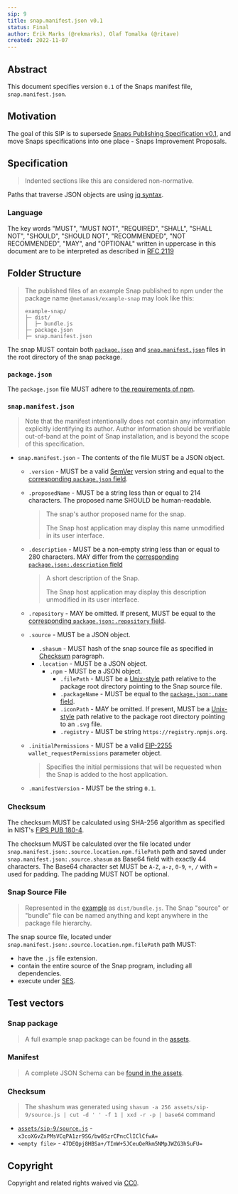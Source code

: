 ```yaml
---
sip: 9
title: snap.manifest.json v0.1
status: Final
author: Erik Marks (@rekmarks), Olaf Tomalka (@ritave)
created: 2022-11-07
---
```


## Abstract

This document specifies version `0.1` of the Snaps manifest file, `snap.manifest.json`.

## Motivation

The goal of this SIP is to supersede [Snaps Publishing Specification v0.1](https://github.com/MetaMask/specifications/blob/c226cbaca1deb83d3e85941d06fc7534ff972336/snaps/publishing.md), and move Snaps specifications into one place - Snaps Improvement Proposals.

## Specification

> Indented sections like this are considered non-normative.

Paths that traverse JSON objects are using [jq syntax](https://stedolan.github.io/jq/manual/#Basicfilters).

### Language

The key words "MUST", "MUST NOT", "REQUIRED", "SHALL", "SHALL NOT",
"SHOULD", "SHOULD NOT", "RECOMMENDED", "NOT RECOMMENDED", "MAY", and
"OPTIONAL" written in uppercase in this document are to be interpreted as described in [RFC 2119](https://www.ietf.org/rfc/rfc2119.txt)

## Folder Structure

> The published files of an example Snap published to npm under the package name `@metamask/example-snap` may look like this:
>
> ```
> example-snap/
> ├─ dist/
> │  ├─ bundle.js
> ├─ package.json
> ├─ snap.manifest.json
> ```

The snap MUST contain both [`package.json`](#packagejson) and [`snap.manifest.json`](#snapmanifestjson) files in the root directory of the snap package.

### `package.json`

The `package.json` file MUST adhere to [the requirements of npm](https://docs.npmjs.com/cli/v7/configuring-npm/package-json).

### `snap.manifest.json`

> Note that the manifest intentionally does not contain any information explicitly identifying its author.
> Author information should be verifiable out-of-band at the point of Snap installation, and is beyond the scope of this specification.

- `snap.manifest.json` - The contents of the file MUST be a JSON object.

  - `.version` - MUST be a valid [SemVer][] version string and equal to the [corresponding `package.json` field](https://docs.npmjs.com/cli/v7/configuring-npm/package-json#version).
  - `.proposedName` - MUST be a string less than or equal to 214 characters. <!-- This is what npm uses for the `name` field. -->
    The proposed name SHOULD be human-readable.

    > The snap's author proposed name for the snap.
    >
    > The Snap host application may display this name unmodified in its user interface.

  - `.description` - MUST be a non-empty string less than or equal to 280 characters. <!-- As of 2021, a Twitter post. -->
    MAY differ from the [corresponding `package.json:.description` field](https://docs.npmjs.com/cli/v7/configuring-npm/package-json#description-1)
    > A short description of the Snap.
    >
    > The Snap host application may display this description unmodified in its user interface.
  - `.repository` - MAY be omitted. If present, MUST be equal to the [corresponding `package.json:.repository` field](https://docs.npmjs.com/cli/v7/configuring-npm/package-json#repository).
  - `.source` - MUST be a JSON object.
    - `.shasum` - MUST hash of the snap source file as specified in [Checksum](#checksum) paragraph.
    - `.location` - MUST be a JSON object.
      - `.npm` - MUST be a JSON object.
        - `.filePath` - MUST be a [Unix-style][unix filesystem] path relative to the package root directory pointing to the Snap source file.
        - `.packageName` - MUST be equal to the [`package.json:.name` field](https://docs.npmjs.com/cli/v7/configuring-npm/package-json#name).
        - `.iconPath` - MAY be omitted. If present, MUST be a [Unix-style][unix filesystem] path relative to the package root directory pointing to an `.svg` file.
        - `.registry` - MUST be string `https://registry.npmjs.org`.
  - `.initialPermissions` - MUST be a valid [EIP-2255][] `wallet_requestPermissions` parameter object.
    > Specifies the initial permissions that will be requested when the Snap is added to the host application.
  - `.manifestVersion` - MUST be the string `0.1`.

### Checksum

The checksum MUST be calculated using SHA-256 algorithm as specified in NIST's [FIPS PUB 180-4](https://nvlpubs.nist.gov/nistpubs/FIPS/NIST.FIPS.180-4.pdf).

The checksum MUST be calculated over the file located under `snap.manifest.json:.source.location.npm.filePath` path and saved under `snap.manifest.json:.source.shasum` as Base64 field with exactly 44 characters. The Base64 character set MUST be `A-Z`, `a-z`, `0-9`, `+`, `/` with `=` used for padding. The padding MUST NOT be optional.

### Snap Source File

> Represented in the [example](../assets/sip-9/example-snap/) as `dist/bundle.js`. The Snap "source" or "bundle" file can be named anything and kept anywhere in the package file hierarchy.

The snap source file, located under `snap.manifest.json:.source.location.npm.filePath` path MUST:

- have the `.js` file extension.
- contain the entire source of the Snap program, including all dependencies.
- execute under [SES][].

## Test vectors

### Snap package

> A full example snap package can be found in the [assets](../assets/sip-9/example-snap/).

### Manifest

> A complete JSON Schema can be [found in the assets](../assets/sip-9/snap.manifest.schema.json).

### Checksum

> The shashum was generated using `shasum -a 256 assets/sip-9/source.js | cut -d ' ' -f 1 | xxd -r -p | base64` command

- [`assets/sip-9/source.js`](../assets/sip-9/source.js) - `x3coXGvZxPMsVCqPA1zr9SG/bw8SzrCPncClIClCfwA=`
- `<empty file>` - `47DEQpj8HBSa+/TImW+5JCeuQeRkm5NMpJWZG3hSuFU=`

## Copyright

Copyright and related rights waived via [CC0](../LICENSE).

[eip-2255]: https://eips.ethereum.org/EIPS/eip-2255
[semver]: https://semver.org/
[ses]: https://www.npmjs.com/package/ses
[unix filesystem]: https://en.wikipedia.org/wiki/Unix_filesystem
